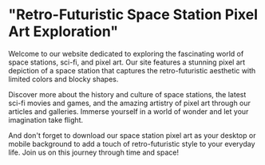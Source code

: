 <!--font:Poppins-->

# "Retro-Futuristic Space Station Pixel Art Exploration"

Welcome to our website dedicated to exploring the fascinating world of space stations, sci-fi, and pixel art. Our site features a stunning pixel art depiction of a space station that captures the retro-futuristic aesthetic with limited colors and blocky shapes.

Discover more about the history and culture of space stations, the latest sci-fi movies and games, and the amazing artistry of pixel art through our articles and galleries. Immerse yourself in a world of wonder and let your imagination take flight.

And don't forget to download our space station pixel art as your desktop or mobile background to add a touch of retro-futuristic style to your everyday life. Join us on this journey through time and space!

<!--

Write me markdown content of website with wallpaper:

"A pixel art depiction of a space station, with blocky shapes and limited colors that create a retro and futuristic feel."

The header of the page should not be copy of the text but rather a real content of the website which is using this wallpaper.


---


# Space Station Pixel Art Wallpaper

Welcome to our website featuring a stunning pixel art depiction of a space station. The wallpaper showcases blocky shapes and limited colors that create a unique retro and futuristic feel. 

Feel free to download and use this wallpaper for your desktop or mobile device. It's the perfect choice for anyone who loves sci-fi, retro gaming, or pixel art.

We hope you enjoy this wallpaper as much as we do!


---


Heading should not include word "wallpaper". The website should not be about the wallpaper itself, wallpaper is just a related background, rewrite whole content.


---


# Explore the Retro-Futuristic World of Space Station Pixel Art

Step into a world of retro-futuristic wonder with our stunning pixel art depiction of a space station. The limited colors and blocky shapes create a unique aesthetic that blends the past and the future in an exciting way.

Our website is dedicated to exploring this fascinating world of space stations, sci-fi, and pixel art. Browse our articles and galleries to discover more about the history and culture of space stations, the latest sci-fi movies and games, and the amazing artistry of pixel art.

And don't forget to download our space station pixel art as your desktop or mobile background to bring a touch of retro-futuristic style to your everyday life. Join us on this journey through time and space!


---


Heading is too long, rewrite whole content.


---


# Discover the Retro-Futuristic World of Space Station Pixel Art

Our website is dedicated to exploring the fascinating world of space stations, sci-fi, and pixel art. At the heart of our site is a stunning pixel art depiction of a space station, featuring limited colors and blocky shapes that create a unique aesthetic blending the past and the future.

Browse our articles and galleries to discover more about the history and culture of space stations, the latest sci-fi movies and games, and the amazing artistry of pixel art. Immerse yourself in a world of retro-futuristic wonder and let your imagination take flight.

And don't forget to download our space station pixel art as your desktop or mobile background to bring a touch of retro-futuristic style to your everyday life. Join us on this journey through time and space!


---


Heading is too long, rewrite whole content.


---


# Explore the Retro-Futuristic World of Space Station Pixel Art

Welcome to our website dedicated to exploring the fascinating world of space stations, sci-fi, and pixel art. Our site features a stunning pixel art depiction of a space station that captures the retro-futuristic aesthetic with limited colors and blocky shapes.

Discover more about the history and culture of space stations, the latest sci-fi movies and games, and the amazing artistry of pixel art through our articles and galleries. Immerse yourself in a world of wonder and let your imagination take flight.

And don't forget to download our space station pixel art as your desktop or mobile background to add a touch of retro-futuristic style to your everyday life. Join us on this journey through time and space!


---


Write me a Google font which is best fitting for the website.

Pick from the list:
- Barlow Condensed
- Roboto
- Exo 2
- Open Sans
- Montserrat
- Futura
- Dancing Script
- Poppins
- Lato
- Lobster
- Inter
- Orbitron
- Raleway
- Playfair Display
- Great Vibes
- IBM Plex Sans
- Alegreya


Write just the font name nothing else.


---


Poppins

-->
